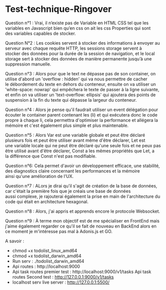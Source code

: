 # Test-technique-Ringover

  Question n°1 : Vrai, il n’existe pas de Variable en HTML CSS tel que les variables en Javascript bien qu’en css on ait les css Properties qui sont 
  des variables capables de stocker.
  
  Question N°2 : Les cookies servent à stocker des informations à envoyer au serveur avec chaque requête HTTP, les sessions storage servent à 
  stocker des données pour la durée de la session de navigation, et le local storage sert à stocker des données de manière permanente jusqu’à une 
  suppression manuelle.
  
  Question n°3 : Alors pour que le text ne dépasse pas de son container, on utilise d'abord un 'overflow : hidden' qui va nous permettre de cacher 
  le débordement du texte en dehors du conteneur, ensuite on va utiliser un 'white-space: nowrap' qui empêchera le texte de passer à la ligne suivante, 
  et enfin on va utiliser un 'text-overflow: ellipsis' qui ajoutera des points de suspension à la fin du texte qui dépasse la largeur du conteneur.

  Question n°4 :  Alors je pense qu'il faudrait utiliser un event délégation pour écouter le container 
  parent contenant les (li) et qui exécutera donc le code propre à chaque li, cela permettra d'optimiser la 
  performance et allégera la mémoire et c'est également plus simple et plus maintenable.

  Question n°5 : Alors Var est une variable globale et peut être déclaré plusieurs fois et peut être 
  utiliser avant même d'être déclarer, Let est une variable locale qui ne peut être déclaré qu'une seule 
  fois et ne peux pas être utilisé avant d'être déclarer, Const a les mêmes propriétés que Let, a 
  la différence que Const n'est pas modifiable.

  Question n°6: Cela permet d'avoir un développement efficace, une stabilité, des diagnostics claire concernant les performances et la mémoire 
  ainsi qu'une amélioration de l'UX.

  Question n°7 : ALors je dirai qu'il s'agit de création de la base de données, car c'était la première fois que je créais une base de données 
  aussi complexe, je rajouterai également la prise en main de l'architecture du code qui était en architecture hexagonal.

  Question n°8 : Alors, j'ai appris et apprends encore le protocole Websocket.

  Question n°9 : À terme mon objectif est de me spécialiser en FrontEnd mais j'aime également regarder ce qu'il se fait de nouveau en BackEnd alors en 
  ce moment je m'intéresse pas mal à Adonis.js et GO.

  
 A savoir : 
- chmod +x todolist_linux_amd64
- chmod +x todolist_darwin_amd64 
- Run serv : ./todolist_darwin_amd64
- Api routes : http://localhost:9000 
- Api task routes premier test : http://localhost:9000/v1/tasks
Api task routes Second test : http://127.0.0.1:9000/v1/tasks
- localhost serv live server : http://127.0.0.1:5500/ 

